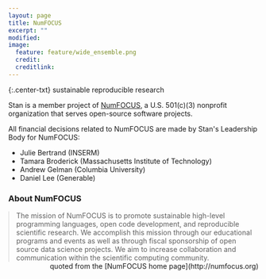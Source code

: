 ```yaml
---
layout: page
title: NumFOCUS
excerpt: ""
modified:
image:
  feature: feature/wide_ensemble.png
  credit:
  creditlink:
---
```


{:.center-txt}
sustainable reproducible research

Stan is a member project of [NumFOCUS](http://numfocus.org/), a
U.S. 501(c)(3) nonprofit organization that serves open-source
software projects.

All financial decisions related to NumFOCUS are made by Stan's
Leadership Body for NumFOCUS:

* Julie Bertrand  <span class="note">(INSERM)</span>
* Tamara Broderick <span class="note">(Massachusetts Institute of Technology)</span>
* Andrew Gelman <span class="note">(Columbia University)</span>
* Daniel Lee <span class="note">(Generable)</span>

### About NumFOCUS

<blockquote style="margin:1em 0 0 0;">
The mission of NumFOCUS is to promote sustainable high-level
programming languages, open code development, and reproducible
scientific research. We accomplish this mission through our
educational programs and events as well as through fiscal sponsorship
of open source data science projects. We aim to increase collaboration
and communication within the scientific computing community.
</blockquote>
<span style="float:right" class="note">quoted from the [NumFOCUS home page](http://numfocus.org)</span>
